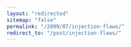 ```yaml
---
layout: "redirected"
sitemap: "false"
permalink: "/2009/07/injection-flaws/"
redirect_to: "/post/injection-flaws/"
---
```




